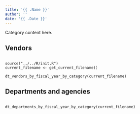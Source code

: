 ```yaml
---
title: '{{ .Name }}'
author: ''
date: '{{ .Date }}'
---
```


Category content here.

## Vendors

```{r echo=FALSE, message=FALSE, warning=FALSE}

source("../../R/init.R")
current_filename <- get_current_filename()

dt_vendors_by_fiscal_year_by_category(current_filename)

```

## Departments and agencies

```{r echo=FALSE, message=FALSE, warning=FALSE}

dt_departments_by_fiscal_year_by_category(current_filename)

```
